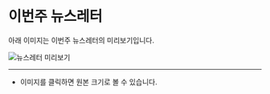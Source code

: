 # 이번주 뉴스레터

아래 이미지는 이번주 뉴스레터의 미리보기입니다.

![뉴스레터 미리보기](https://private-user-images.githubusercontent.com/215607788/453352077-8737bc64-370e-4db4-8116-4f2ebb775a66.png?jwt=eyJhbGciOiJIUzI1NiIsInR5cCI6IkpXVCJ9.eyJpc3MiOiJnaXRodWIuY29tIiwiYXVkIjoicmF3LmdpdGh1YnVzZXJjb250ZW50LmNvbSIsImtleSI6ImtleTUiLCJleHAiOjE3NDk1NDQ0MTEsIm5iZiI6MTc0OTU0NDExMSwicGF0aCI6Ii8yMTU2MDc3ODgvNDUzMzUyMDc3LTg3MzdiYzY0LTM3MGUtNGRiNC04MTE2LTRmMmViYjc3NWE2Ni5wbmc_WC1BbXotQWxnb3JpdGhtPUFXUzQtSE1BQy1TSEEyNTYmWC1BbXotQ3JlZGVudGlhbD1BS0lBVkNPRFlMU0E1M1BRSzRaQSUyRjIwMjUwNjEwJTJGdXMtZWFzdC0xJTJGczMlMkZhd3M0X3JlcXVlc3QmWC1BbXotRGF0ZT0yMDI1MDYxMFQwODI4MzFaJlgtQW16LUV4cGlyZXM9MzAwJlgtQW16LVNpZ25hdHVyZT0zMDkzMWI4NWZlZmY0N2Q0OTRlOWM0M2FjOGE3NjdjZWU3MDQ2ODIzZmRmMTI4ZWE3Nzc5OWMzYmE5MjQ3NGFlJlgtQW16LVNpZ25lZEhlYWRlcnM9aG9zdCJ9.a9ESSPMpYzXvIaLIp0Q0GU3npQapUubWPbn7sHc-Rqs)

---
- 이미지를 클릭하면 원본 크기로 볼 수 있습니다.
